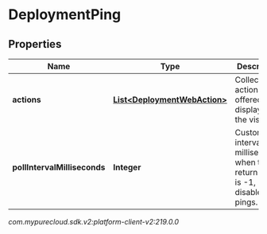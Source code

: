 # DeploymentPing


## Properties

| Name | Type | Description | Notes |
| ------------ | ------------- | ------------- | ------------- |
| **actions** | [**List&lt;DeploymentWebAction&gt;**](DeploymentWebAction) | Collection of actions to be offered or displayed to the visitor. |  [optional] |
| **pollIntervalMilliseconds** | **Integer** | Custom poll interval in milliseconds; when the return value is -1, disable pings. |  [optional] |




_com.mypurecloud.sdk.v2:platform-client-v2:219.0.0_
